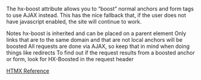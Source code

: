 The hx-boost attribute allows you to “boost” normal anchors and form tags to use AJAX instead. This has the nice fallback that, if the user does not have javascript enabled, the site will continue to work.

Notes
hx-boost is inherited and can be placed on a parent element
Only links that are to the same domain and that are not local anchors will be boosted
All requests are done via AJAX, so keep that in mind when doing things like redirects
To find out if the request results from a boosted anchor or form, look for HX-Boosted in the request header

[HTMX Reference](https://htmx.org/attributes/hx-boost/)
